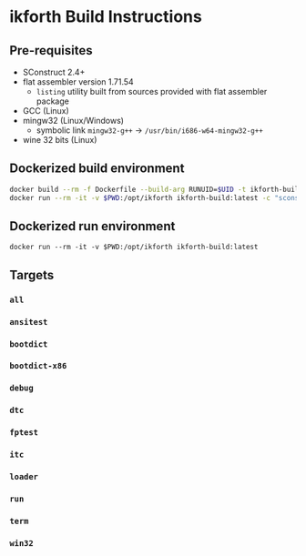 # ikforth Build Instructions

## Pre-requisites

* SConstruct 2.4+
* flat assembler version 1.71.54
  * `listing` utility built from sources provided with flat assembler package
* GCC (Linux)
* mingw32 (Linux/Windows)
  * symbolic link `mingw32-g++` -> `/usr/bin/i686-w64-mingw32-g++`
* wine 32 bits (Linux)

## Dockerized build environment
```bash
docker build --rm -f Dockerfile --build-arg RUNUID=$UID -t ikforth-build:latest .
docker run --rm -it -v $PWD:/opt/ikforth ikforth-build:latest -c "scons -c && scons all"
```

## Dockerized run environment
```
docker run --rm -it -v $PWD:/opt/ikforth ikforth-build:latest
```

## Targets

### `all`
### `ansitest`
### `bootdict`
### `bootdict-x86`
### `debug`
### `dtc`
### `fptest`
### `itc`
### `loader`
### `run`
### `term`
### `win32`
